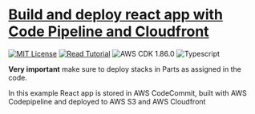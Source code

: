 # [Build and deploy react app with Code Pipeline and Cloudfront](https://apoorv.blog/posts/deploying-react-app-with-aws-cdk-cloudfront-codepipeline.html)

[![MIT License](https://badgen.now.sh/badge/License/MIT/blue)](https://github.com/apoorvmote/cdk-examples/blob/master/License.md)
[![Read Tutorial](https://badgen.now.sh/badge/Read/Tutorial/purple)](https://apoorv.blog/posts/deploying-react-app-with-aws-cdk-cloudfront-codepipeline.html)
![AWS CDK 1.86.0](https://badgen.net/badge/aws-cdk/1.86.0/yellow)
![Typescript](https://badgen.net/badge/icon/typescript?icon=typescript&label)

**Very important** make sure to deploy stacks in Parts as assigned in the code.

In this example React app is stored in AWS CodeCommit, built with AWS Codepipeline and deployed to AWS S3 and AWS Cloudfront